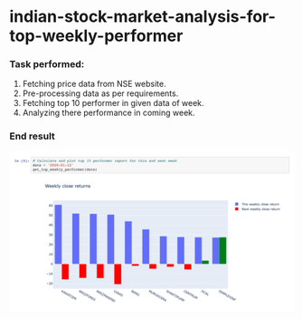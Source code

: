 # indian-stock-market-analysis-for-top-weekly-performer

### Task performed:

1. Fetching price data from NSE website.
2. Pre-processing data as per requirements.
3. Fetching top 10 performer in given data of week.
4. Analyzing there performance in coming week.

### End result
![result](end-result.png "result")
